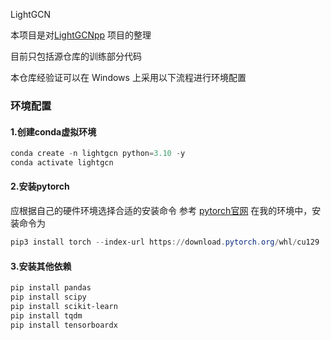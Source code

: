 LightGCN

本项目是对[LightGCNpp](https://github.com/geon0325/LightGCNpp) 项目的整理

目前只包括源仓库的训练部分代码

本仓库经验证可以在 Windows 上采用以下流程进行环境配置

### 环境配置
#### 1.创建conda虚拟环境
```powershell
conda create -n lightgcn python=3.10 -y
conda activate lightgcn
```

#### 2.安装pytorch
应根据自己的硬件环境选择合适的安装命令
参考 [pytorch官网](https://pytorch.org/get-started/locally/)
在我的环境中，安装命令为
```powershell
pip3 install torch --index-url https://download.pytorch.org/whl/cu129
```
#### 3.安装其他依赖
```powershell
pip install pandas
pip install scipy
pip install scikit-learn
pip install tqdm
pip install tensorboardx
```
